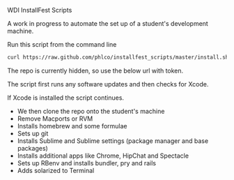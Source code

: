 WDI InstallFest Scripts

A work in progress to automate the set up of a student's development machine.

Run this script from the command line

```bash
curl https://raw.github.com/phlco/installfest_scripts/master/install.sh | bash
```

The repo is currently hidden, so use the below url with token.

The script first runs any software updates and then checks for Xcode.

If Xcode is installed the script continues.

- We then clone the repo onto the student's machine
- Remove Macports or RVM
- Installs homebrew and some formulae
- Sets up git
- Installs Sublime and Sublime settings (package manager and base packages)
- Installs additional apps like Chrome, HipChat and Spectacle
- Sets up RBenv and installs bundler, pry and rails
- Adds solarized to Terminal
